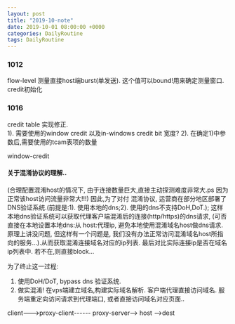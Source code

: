 ```yaml
---
layout: post
title: "2019-10-note"
date: 2019-10-01 08:00:00 +0000
categories: DailyRoutine
tags: DailyRoutine
--- 
```


### 1012  

flow-level 测量直接host端burst(单发送). 这个值可以bound!用来确定测量窗口. 
credit初始化

### 1016 
credit table 实现修正.   
1). 需要使用的window credit 以及in-windows credit bit 宽度?
2). 在确定1)中参数后,需要使用的tcam表项的数量

window-credit   


#### 关于混淆协议的理解..  
(合理配置混淆host的情况下, 由于连接数量巨大,直接主动探测难度非常大.ps 因为正常该host访问流量非常大!!!)
  因此,为了对付 混淆协议, 运营商在部分地区部署了DNS验证系统.(前提是:1). 使用本地的dns;2). 使用的dns不支持DoH,DoT.); 这样本地dns验证系统可以获取代理客户端混淆后的连接(http/https)的dns请求, (可否直接在本地设置本地dns:从 host:代理ip, 避免本地使用混淆域名host做dns请求. 原理上讲没问题, 但这样有一个问题是, 我们没有办法正常访问混淆域名host所指向的服务...).从而获取混淆连接域名对应的ip列表. 最后对比实际连接ip是否在域名ip列表中. 若不在,则直接block...

  为了终止这一过程:
  1. 使用DoH/DoT, bypass dns 验证系统.
  2. 做实混淆! 在vps端建立域名,构建实际域名解析. 客户端代理直接访问域名. 服务端重定向访问请求到代理端口, 或者直接访问域名对应页面..   


  client--->proxy-client------
  proxy-server--> host
       -->dest
         

